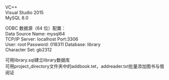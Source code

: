 VC++  
Visual Studio 2015  
MySQL 8.0  

ODBC 数据源（64 位）配置：  
  Data Source Name: mysql64  
  TCP/IP Server: localhost   Port:3306  
  User: root   Password: 018311  Database: library   
  Character Set: gb2312  

可用library.sql建立library数据库  
可用project_directory文件夹中的addbook.tet，addreader.txt批量添加图书与借阅证  

